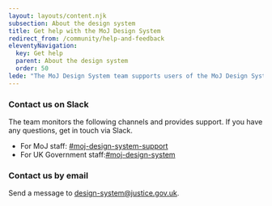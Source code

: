 ```yaml
---
layout: layouts/content.njk
subsection: About the design system
title: Get help with the MoJ Design System
redirect_from: /community/help-and-feedback
eleventyNavigation:
  key: Get help
  parent: About the design system
  order: 50
lede: "The MoJ Design System team supports users of the MoJ Design System. Contact us to ask for help."
---
```


### Contact us on Slack

The team monitors the following channels and provides support. If you have any questions, get in touch via Slack.

- For MoJ staff: [#moj-design-system-support](https://moj.enterprise.slack.com/archives/CH5RUSB27)
- For UK Government staff:[#moj-design-system](https://ukgovernmentdigital.slack.com/archives/CJ6QDRDGC)

### Contact us by email

Send a message to [design-system@justice.gov.uk](mailto:design-system@justice.gov.uk).
